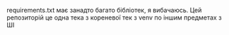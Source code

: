requirements.txt має занадто багато бібліотек, я вибачаюсь. Цей репозиторій це одна тека з кореневої тек з venv по іншим предметах з ШІ
